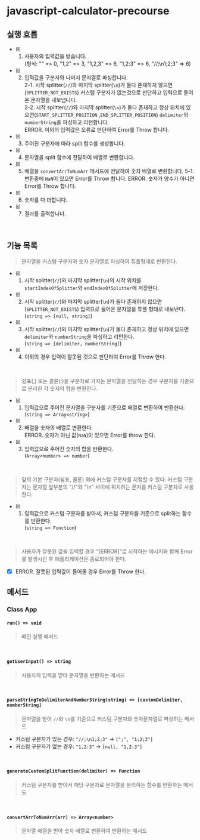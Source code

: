 # javascript-calculator-precourse

## 실행 흐름
- [x] 1. 사용자의 입력값을 받습니다.    
(형식: "" => 0, "1,2" => 3, "1,2,3" => 6, "1,2:3" => 6, "//;\n1;2;3" => 6)

- [x] 2. 입력값을 구분자와 나머지 문자열로 파싱합니다.   
      2-1. 시작 splitter(`//`)와 마지막 splitter(`\n`)가 둘다 존재하지 않으면(`SPLITTER_NOT_EXISTS`) 커스텀 구분자가 없는것으로 판단하고 입력으로 들어온 문자열을 내보냅니다.   
      2-2. 시작 splitter(`//`)와 마지막 splitter(`\n`)가 둘다 존재하고 정상 위치에 있으면(`START_SPLITTER_POSITION` ,`END_SPLITTER_POSITION`) `delimiter`와 `numberString`을 파싱하고 리턴합니다.   
      ERROR. 이외의 입력값은 오류로 판단하여 Error를 Throw 합니다.

- [x] 3. 주어진 구분자에 따라 split 함수를 생성합니다.

- [x] 4. 문자열을 split 함수에 전달하여 배열로 변환합니다.

- [x] 5. 배열을 `convertArrToNumArr` 메서드에 전달하여 숫자 배열로 변환합니다.
      5-1. 변환중에 `NaN`이 있으면 Error를 Throw 합니다.
      ERROR. 숫자가 양수가 아니면 Error를 Throw 합니다.

- [x] 6. 숫자를 다 더합니다.

- [x] 7. 결과를 출력합니다.

<br/>
   
## 기능 목록

> 문자열을 커스텀 구분자와 숫자 문자열로 파싱하여 튜플형태로 반환한다.

- [x] 1. 시작 splitter(`//`)와 마지막 splitter(`\n`)의 시작 위치를 `startIndexOfSplitter`와 `endIndexOfSplitter`에 저장한다.

- [x] 2. 시작 splitter(`//`)와 마지막 splitter(`\n`)가 둘다 존재하지 않으면(`SPLITTER_NOT_EXISTS`) 입력으로 들어온 문자열을 튜플 형태로 내보낸다.   
      (`string => [null, string]`)

- [x] 3. 시작 splitter(`//`)와 마지막 splitter(`\n`)가 둘다 존재하고 정상 위치에 있으면 `delimiter`와 `numberString`을 파싱하고 리턴한다.   
      (`string => [delimiter, numberString]`)

- [x] 4. 이외의 경우 입력이 잘못된 것으로 판단하여 Error를 Throw 한다.
      
<br/>

> 쉼표(,) 또는 콜론(:)을 구분자로 가지는 문자열을 전달하는 경우 구분자를 기준으로 분리한 각 숫자의 합을 반환한다.

- [x] 1. 입력값으로 주어진 문자열을 구분자를 기준으로 배열로 변환하여 반환한다.   
(`string => Array<string>`) 

- [x] 2. 배열을 숫자의 배열로 변환한다.   
      ERROR. 숫자가 아닌 값(`NaN`)이 있으면 Error를 throw 한다.

- [x] 3. 입력값으로 주어진 숫자의 합을 반환한다.   
(`Array<number> => number`)
    
<br/>    

> 앞의 기본 구분자(쉼표, 콜론) 외에 커스텀 구분자를 지정할 수 있다. 커스텀 구분자는 문자열 앞부분의 "//"와 "\n" 사이에 위치하는 문자를 커스텀 구분자로 사용한다.

- [x] 1. 입력값으로 커스텀 구분자를 받아서, 커스텀 구분자를 기준으로 split하는 함수를 반환한다.   
(`string => Function`)
    
<br/>

> 사용자가 잘못된 값을 입력할 경우 "[ERROR]"로 시작하는 메시지와 함께 Error를 발생시킨 후 애플리케이션은 종료되어야 한다.

- [x] ERROR. 잘못된 입력값이 들어올 경우 Error를 Throw 한다.

## 메서드

### Class App

#### `run() => void`
> 메인 실행 메서드
<br/>

#### `getUserInput() => string`
> 사용자의 입력을 받아 문자열을 반환하는 메서드
<br/>

#### `parseStringToDelimiterAndNumberString(string) => [customDelimiter, numberString]`
> 문자열을 받아 `//`와 `\n`를 기준으로 커스텀 구분자와 숫자문자열로 파싱하는 메서드
- 커스텀 구분자가 있는 경우: `"//;\n1;2;3"` → `[";", "1;2;3"]`
- 커스텀 구분자가 없는 경우: `"1,2:3"` → `[null, "1,2:3"]`
<br/>

#### `generateCustomSplitFunction(delimiter) => Function`
> 커스텀 구분자를 받아서 해당 구분자로 문자열을 분리하는 함수를 반환하는 메서드
<br/>

#### `convertArrToNumArr(arr) => Array<number>`
> 문자열 배열을 받아 숫자 배열로 변환하여 반환하는 메서드